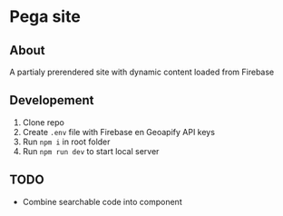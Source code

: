 # Pega site

## About
A partialy prerendered site with dynamic content loaded from Firebase

## Developement
1. Clone repo
2. Create `.env` file with Firebase en Geoapify API keys
3. Run `npm i` in root folder
4. Run `npm run dev` to start local server

## TODO
- Combine searchable code into component
